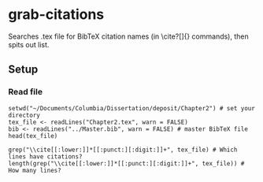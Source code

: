 # grab-citations

Searches .tex file for BibTeX citation names (in \cite?[]{} commands), then spits out list.

## Setup

### Read file

```{r eval = TRUE}
setwd("~/Documents/Columbia/Dissertation/deposit/Chapter2") # set your directory
tex_file <- readLines("Chapter2.tex", warn = FALSE)
bib <- readLines("../Master.bib", warn = FALSE) # master BibTeX file
head(tex_file)

grep("\\cite[[:lower:]]*[[:punct:][:digit:]]+", tex_file) # Which lines have citations?
length(grep("\\cite[[:lower:]]*[[:punct:][:digit:]]+", tex_file)) # How many lines?
```
